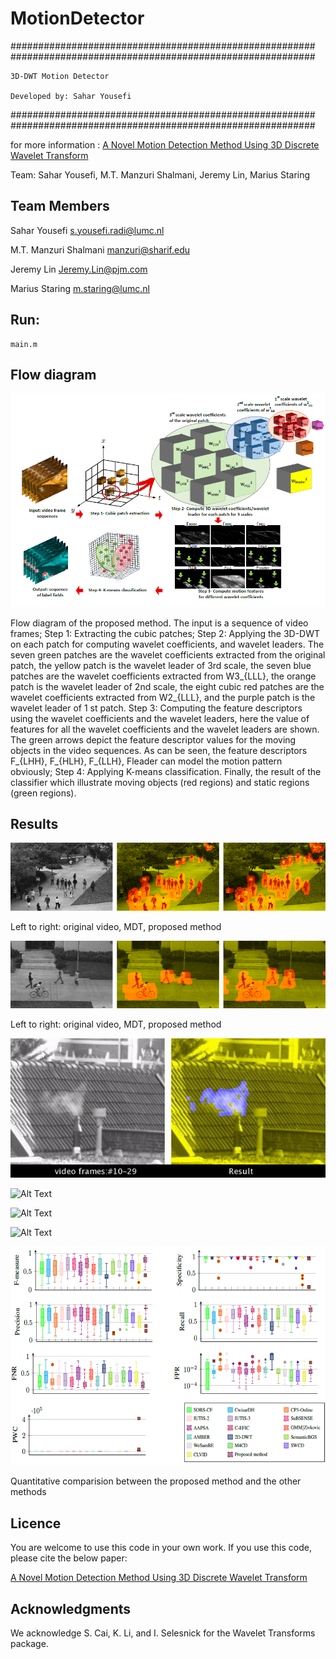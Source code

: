 # MotionDetector


#######################################################
#######################################################


    3D-DWT Motion Detector  
    
    Developed by: Sahar Yousefi

 
#######################################################
#######################################################

for more information :     <a href="https://ieeexplore.ieee.org/abstract/document/8561242/">A Novel Motion Detection Method Using 3D Discrete Wavelet Transform</a> 


Team: Sahar Yousefi, M.T. Manzuri Shalmani, Jeremy Lin, Marius Staring


## Team Members

Sahar Yousefi <a href="s.yousefi.radi@lumc.nl">s.yousefi.radi@lumc.nl</a>

M.T. Manzuri Shalmani <a href="manzuri@sharif.edu">manzuri@sharif.edu</a>

Jeremy Lin <a href="Jeremy.Lin@pjm.com">Jeremy.Lin@pjm.com</a>

Marius Staring <a href="m.staring@lumc.nl">m.staring@lumc.nl</a>

## Run:
    main.m
    
## Flow diagram 

![Alt Text](figure/image170.png)

Flow diagram of the proposed method. The input is a sequence of video frames; Step 1: Extracting the cubic patches; Step 2: Applying the 3D-DWT on each patch for computing wavelet coefficients, and wavelet leaders. The seven green patches are the wavelet coefficients extracted from the original patch, the yellow patch is the wavelet leader of 3rd scale, the seven blue patches are the wavelet coefficients extracted from W3_{LLL}, the orange patch is the wavelet leader of 2nd scale, the eight cubic red patches are the wavelet coefficients extracted from W2_{LLL}, and the purple patch is the wavelet leader of 1 st patch. Step 3: Computing the feature descriptors using the wavelet coefficients and the wavelet leaders, here the value of features for all the wavelet coefficients and the wavelet leaders are shown. The green arrows depict the feature descriptor values for the moving objects in the video sequences. As can be seen, the feature descriptors F_{LHH}, F_{HLH}, F_{LLH}, Fleader can model the motion pattern obviously; Step 4: Applying K-means classification. Finally, the result of the classifier which illustrate moving objects (red regions) and static regions (green regions).

## Results

![Alt Text](figure/image256.gif)

Left to right: original video, MDT, proposed method

![Alt Text](figure/image255.gif)

Left to right: original video, MDT, proposed method

![Alt Text](figure/image254.gif)

![Alt Text](figure/image253.gif)

![Alt Text](figure/image252.gif)

![Alt Text](figure/image250.gif)

![Alt Text](figure/image253.png)

<p>Quantitative comparision between the proposed method and the other methods</p>

## Licence
You are welcome to use this code in your own work. If you use this code, please cite the below paper:

<a href="https://ieeexplore.ieee.org/abstract/document/8561242/">A Novel Motion Detection Method Using 3D Discrete Wavelet Transform</a>

## Acknowledgments

We acknowledge S. Cai, K. Li, and I. Selesnick for the Wavelet Transforms package. 




